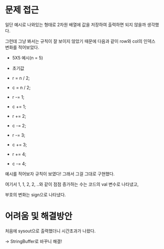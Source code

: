 <h1> 문제 접근 </h1>

일단 예시로 나와있는 형태로 2차원 배열에 값을 저장하여 출력하면 되지 않을까 생각했다.

그런데 그냥 봐서는 규칙이 잘 보이지 않았기 때문에 다음과 같이 row와 col의 인덱스 변화를 적어보았다.


 * 5X5 예시(n = 5)
 
 
 * 초기값
 * r = n / 2;
 * c = n / 2;
 
 
 * r -= 1;
 * c += 1;
 * r += 2;
 * c -= 2;
 
 
 * r -= 3;
 * c += 3;
 * r += 4;
 * c -= 4;
 
 
예시를 적어보자 규칙이 보였다! 그래서 그걸 그대로 구현했다.

여기서 1, 1, 2, 2, ..와 같이 점점 증가하는 수는 코드의 val 변수로 나타냈고,

부호의 변화는 sign으로 나타냈다.


<h1> 어려움 및 해결방안 </h1>
처음에 sysout으로 출력했더니 시간초과가 나왔다.

-> StringBuffer로 바꾸니 해결!